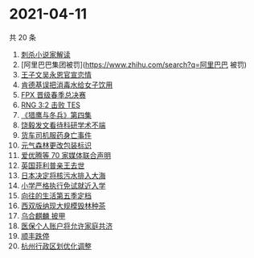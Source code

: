 # 2021-04-11

共 20 条

<!-- BEGIN ZHIHUSEARCH -->
<!-- 最后更新时间 Sun Apr 11 2021 23:02:21 GMT+0800 (China Standard Time) -->
1. [刺杀小说家解读](https://www.zhihu.com/search?q=刺杀小说家解读)
1. [阿里巴巴集团被罚](https://www.zhihu.com/search?q=阿里巴巴 被罚)
1. [王子文吴永恩官宣恋情](https://www.zhihu.com/search?q=王子文吴永恩)
1. [肯德基误把消毒水给女子饮用](https://www.zhihu.com/search?q=肯德基消毒水)
1. [FPX 晋级春季总决赛](https://www.zhihu.com/search?q=edg)
1. [RNG 3:2 击败 TES](https://www.zhihu.com/search?q=rng)
1. [《猎鹰与冬兵》第四集](https://www.zhihu.com/search?q=猎鹰与冬兵)
1. [饶毅发文看待科研学术不端](https://www.zhihu.com/search?q=饶毅)
1. [货车司机服药身亡事件](https://www.zhihu.com/search?q=货车司机服药身亡)
1. [元气森林更改包装标识](https://www.zhihu.com/search?q=元气森林改包装)
1. [爱优腾等 70 家媒体联合声明](https://www.zhihu.com/search?q=爱优腾声明)
1. [英国菲利普亲王去世](https://www.zhihu.com/search?q=菲利普亲王)
1. [日本决定将核污水排入大海](https://www.zhihu.com/search?q=日本排放核污水)
1. [小学严格执行免试就近入学](https://www.zhihu.com/search?q=就近入学)
1. [向往的生活第五季定档](https://www.zhihu.com/search?q=向往的生活)
1. [西双版纳现大规模毁林种茶](https://www.zhihu.com/search?q=毁林种茶)
1. [乌合麒麟 披甲](https://www.zhihu.com/search?q=乌合麒麟)
1. [医保个人账户将允许家庭共济](https://www.zhihu.com/search?q=医保)
1. [顺丰跌停](https://www.zhihu.com/search?q=顺丰)
1. [杭州行政区划优化调整](https://www.zhihu.com/search?q=杭州区划)
<!-- END ZHIHUSEARCH -->

